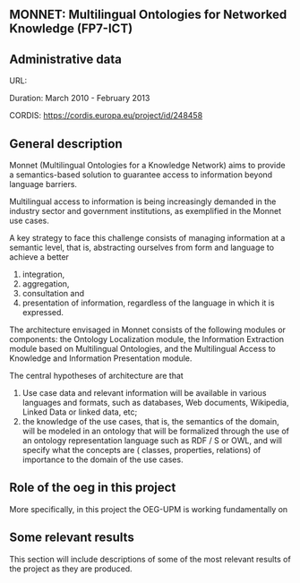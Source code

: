 ## MONNET: Multilingual Ontologies for Networked Knowledge (FP7-ICT)

## Administrative data
URL: 

Duration: March 2010 - February 2013

CORDIS: https://cordis.europa.eu/project/id/248458

## General description

Monnet (Multilingual Ontologies for a Knowledge Network) aims to provide a semantics-based solution to guarantee access to information beyond language barriers.

Multilingual access to information is being increasingly demanded in the industry sector and government institutions, as exemplified in the Monnet use cases.

A key strategy to face this challenge consists of managing information at a semantic level, that is, abstracting ourselves from form and language to achieve a better

1. integration,
2. aggregation,
3. consultation and
4. presentation of information, regardless of the language in which it is expressed.

The architecture envisaged in Monnet consists of the following modules or components: the Ontology Localization module, the Information Extraction module based on Multilingual Ontologies, and the Multilingual Access to Knowledge and Information Presentation module.

The central hypotheses of architecture are that

1. Use case data and relevant information will be available in various languages and formats, such as databases, Web documents, Wikipedia, Linked Data or linked data, etc;
2. the knowledge of the use cases, that is, the semantics of the domain, will be modeled in an ontology that will be formalized through the use of an ontology representation language such as RDF / S or OWL, and will specify what the concepts are ( classes, properties, relations) of importance to the domain of the use cases.



## Role of the oeg in this project
More specifically, in this project the OEG-UPM is working fundamentally on


## Some relevant results
This section will include descriptions of some of the most relevant results of the project as they are produced.
